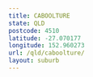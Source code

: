 ```yaml
---
title: CABOOLTURE
state: QLD
postcode: 4510
latitude: -27.070177
longitude: 152.960273
url: /qld/caboolture/
layout: suburb
---
```

